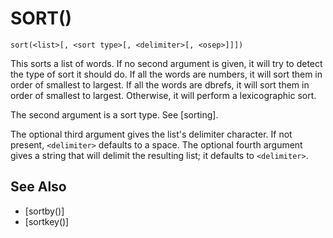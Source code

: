 # SORT()
`sort(<list>[, <sort type>[, <delimiter>[, <osep>]]])`

  This sorts a list of words. If no second argument is given, it will try to detect the type of sort it should do. If all the words are numbers, it will sort them in order of smallest to largest. If all the words are dbrefs, it will sort them in order of smallest to largest. Otherwise, it will perform a lexicographic sort.

  The second argument is a sort type. See [sorting].

  The optional third argument gives the list's delimiter character. If not present, `<delimiter>` defaults to a space. The optional fourth argument gives a string that will delimit the resulting list; it defaults to `<delimiter>`.


## See Also
- [sortby()]
- [sortkey()]

